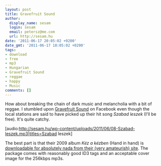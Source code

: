 ```yaml
---
layout: post
title: Gravefruit Sound
author:
  display_name: sesam
  login: sesam
  email: petersz@me.com
  url: http://sesam.hu
date: '2011-06-17 20:05:02 +0200'
date_gmt: '2011-06-17 18:05:02 +0200'
tags:
- download
- free
- mp3
- Hungarian
- Gravefruit Sound
- reggae
- happy
- Music
comments: []
---
```


How about breaking the chain of dark music and melancholia with a bit of reggae. I stumbled upon [Gravefruit Sound](http://gravefruit.hu) on Facebook even though the local stations are said to have picked up their hit song _Szabad leszek_ (I'll be free). It's quite catchy.

[audio:http://sesam.hu/wp-content/uploads/2011/06/08-Szabad-leszek.mp3|titles=Szabad leszek]

The best part is that their 2009 album _Kéz a kézben_ (Hand in hand) is [downloadable for absolutely nada from their (very amateurish) site](http://gravefruit.hu/letoltes_kez_a_kezben.php). The package comes with reasonably good ID3 tags and an acceptable cover image for the 256kbps mp3s.
